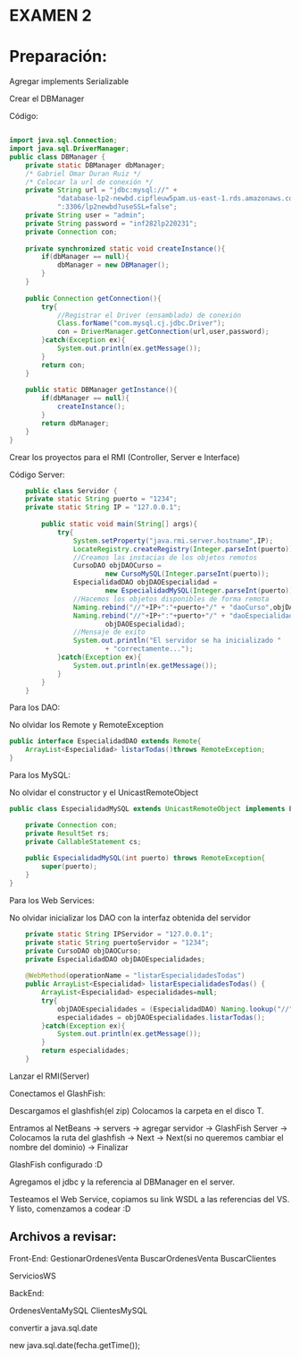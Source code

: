 # EXAMEN 2


# Preparación:

Agregar implements Serializable

Crear el DBManager

Código:

``` java

import java.sql.Connection;
import java.sql.DriverManager;
public class DBManager {
    private static DBManager dbManager;
    /* Gabriel Omar Duran Ruiz */
    /* Colocar la url de conexión */
    private String url = "jdbc:mysql://" +
            "database-lp2-newbd.cipfleuw5pam.us-east-1.rds.amazonaws.com"+
            ":3306/lp2newbd?useSSL=false";
    private String user = "admin";
    private String password = "inf282lp220231";
    private Connection con;
    
    private synchronized static void createInstance(){
        if(dbManager == null){
            dbManager = new DBManager();
        }
    }
    
    public Connection getConnection(){
        try{
            //Registrar el Driver (ensamblado) de conexión
            Class.forName("com.mysql.cj.jdbc.Driver");
            con = DriverManager.getConnection(url,user,password);
        }catch(Exception ex){
            System.out.println(ex.getMessage());
        }
        return con;
    }
    
    public static DBManager getInstance(){
        if(dbManager == null){
            createInstance();
        }
        return dbManager;
    }
}

```

Crear los proyectos para el RMI (Controller, Server e Interface)

Código Server:

``` java
    public class Servidor {
    private static String puerto = "1234";
    private static String IP = "127.0.0.1";
    
        public static void main(String[] args){
            try{
                System.setProperty("java.rmi.server.hostname",IP);
                LocateRegistry.createRegistry(Integer.parseInt(puerto));
                //Creamos las instacias de los objetos remotos
                CursoDAO objDAOCurso = 
                        new CursoMySQL(Integer.parseInt(puerto));
                EspecialidadDAO objDAOEspecialidad = 
                        new EspecialidadMySQL(Integer.parseInt(puerto));
                //Hacemos los objetos disponibles de forma remota
                Naming.rebind("//"+IP+":"+puerto+"/" + "daoCurso",objDAOCurso);
                Naming.rebind("//"+IP+":"+puerto+"/" + "daoEspecialidad",
                        objDAOEspecialidad);
                //Mensaje de exito
                System.out.println("El servidor se ha inicializado "
                        + "correctamente...");
            }catch(Exception ex){
                System.out.println(ex.getMessage());
            }
        }
    }


```

Para los DAO:

No olvidar los Remote y RemoteException
``` java
public interface EspecialidadDAO extends Remote{
    ArrayList<Especialidad> listarTodas()throws RemoteException;
}
``` 
Para los MySQL:

No olvidar el constructor y el UnicastRemoteObject

``` java
public class EspecialidadMySQL extends UnicastRemoteObject implements EspecialidadDAO{

    private Connection con;
    private ResultSet rs;
    private CallableStatement cs;
    
    public EspecialidadMySQL(int puerto) throws RemoteException{
        super(puerto);
    }
}
``` 

Para los Web Services:

No olvidar inicializar los DAO con la interfaz obtenida del servidor
``` java
    private static String IPServidor = "127.0.0.1";
    private static String puertoServidor = "1234";
    private CursoDAO objDAOCurso;
    private EspecialidadDAO objDAOEspecialidades;
        
    @WebMethod(operationName = "listarEspecialidadesTodas")
    public ArrayList<Especialidad> listarEspecialidadesTodas() {
        ArrayList<Especialidad> especialidades=null;
        try{
            objDAOEspecialidades = (EspecialidadDAO) Naming.lookup("//" + IPServidor + ":" + puertoServidor + "/" + "daoEspecialidad");
            especialidades = objDAOEspecialidades.listarTodas();
        }catch(Exception ex){
            System.out.println(ex.getMessage());
        }
        return especialidades;
    }
``` 
Lanzar el RMI(Server)

Conectamos el GlashFish:

Descargamos el glashfish(el zip)
Colocamos la carpeta en el disco T.

Entramos al NetBeans
-> servers -> agregar servidor -> GlashFish Server
-> Colocamos la ruta del glashfish -> Next -> Next(si no queremos cambiar el nombre del dominio)
-> Finalizar

GlashFish configurado :D

Agregamos el jdbc y la referencia al DBManager en el server.

Testeamos el Web Service, copiamos su link WSDL a las referencias del VS.
Y listo, comenzamos a codear :D



## Archivos a revisar:

Front-End:
GestionarOrdenesVenta
BuscarOrdenesVenta
BuscarClientes

ServiciosWS

BackEnd:

OrdenesVentaMySQL
ClientesMySQL


convertir a java.sql.date

new java.sql.date(fecha.getTime());

